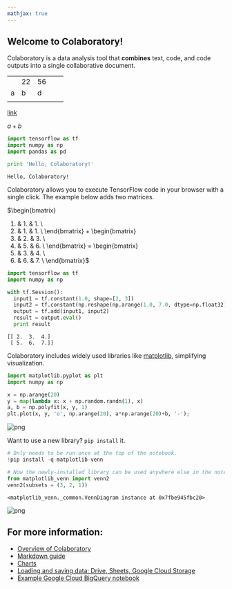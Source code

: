 ```yaml
---
mathjax: true
---
```


## Welcome to Colaboratory!

Colaboratory is a data analysis tool that **combines** text, code, and code outputs into a single collaborative document.

|   |   |   |   |   |
|---|---|---|---|---|
|   |  22 | 56  |   |   |
|   a|b   |d   |   |   |
|   |   |   |   |   |
[link](#)

$a+b$



```python
import tensorflow as tf
import numpy as np
import pandas as pd
```


```python
print 'Hello, Colaboratory!'
```

    Hello, Colaboratory!


Colaboratory allows you to execute TensorFlow code in your browser with a single click. The example below adds two matrices.

$\begin{bmatrix}
  1. & 1. & 1. \\
  1. & 1. & 1. \\
\end{bmatrix} +
\begin{bmatrix}
  1. & 2. & 3. \\
  4. & 5. & 6. \\
\end{bmatrix} =
\begin{bmatrix}
  2. & 3. & 4. \\
  5. & 6. & 7. \\
\end{bmatrix}$


```python
import tensorflow as tf
import numpy as np

with tf.Session():
  input1 = tf.constant(1.0, shape=[2, 3])
  input2 = tf.constant(np.reshape(np.arange(1.0, 7.0, dtype=np.float32), (2, 3)))
  output = tf.add(input1, input2)
  result = output.eval()
  print result
```

    [[ 2.  3.  4.]
     [ 5.  6.  7.]]


Colaboratory includes widely used libraries like [matplotlib](https://matplotlib.org/), simplifying visualization.


```python
import matplotlib.pyplot as plt
import numpy as np

x = np.arange(20)
y = map(lambda x: x + np.random.randn(1), x)
a, b = np.polyfit(x, y, 1)
plt.plot(x, y, 'o', np.arange(20), a*np.arange(20)+b, '-');
```


![png](output_6_0.png)


Want to use a new library?  `pip install` it.


```python
# Only needs to be run once at the top of the notebook.
!pip install -q matplotlib-venn

# Now the newly-installed library can be used anywhere else in the notebook.
from matplotlib_venn import venn2
venn2(subsets = (3, 2, 1))
```




    <matplotlib_venn._common.VennDiagram instance at 0x7fbe945fbc20>




![png](output_8_1.png)


## For more information:
- [Overview of Colaboratory](/notebook#fileId=/v2/external/notebooks/basic_features_overview.ipynb)
- [Markdown guide](/notebook#fileId=/v2/external/notebooks/markdown_guide.ipynb)
- [Charts](/notebook#fileId=/v2/external/notebooks/charts.ipynb)
- [Loading and saving data: Drive, Sheets, Google Cloud Storage](/notebook#fileId=/v2/external/notebooks/io.ipynb)
- [Example Google Cloud BigQuery notebook](/notebook#fileId=/v2/external/notebooks/bigquery.ipynb)

